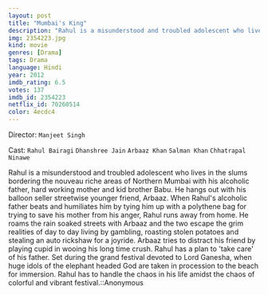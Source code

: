 ```yaml
---
layout: post
title: "Mumbai's King"
description: "Rahul is a misunderstood and troubled adolescent who lives in the slums bordering the nouveau riche areas of Northern Mumbai with his alcoholic father, hard working mother and kid brother Babu. He hangs out with his balloon seller streetwise younger friend, Arbaaz. When Rahul's alcoholic father beats and humiliates him by tying him up with a polythene bag for trying to save his mother from his anger, Rahul runs away fr.."
img: 2354223.jpg
kind: movie
genres: [Drama]
tags: Drama 
language: Hindi
year: 2012
imdb_rating: 6.5
votes: 137
imdb_id: 2354223
netflix_id: 70260514
color: 4ecdc4
---
```

Director: `Manjeet Singh`  

Cast: `Rahul Bairagi` `Dhanshree Jain` `Arbaaz Khan` `Salman Khan` `Chhatrapal Ninawe` 

Rahul is a misunderstood and troubled adolescent who lives in the slums bordering the nouveau riche areas of Northern Mumbai with his alcoholic father, hard working mother and kid brother Babu. He hangs out with his balloon seller streetwise younger friend, Arbaaz. When Rahul's alcoholic father beats and humiliates him by tying him up with a polythene bag for trying to save his mother from his anger, Rahul runs away from home. He roams the rain soaked streets with Arbaaz and the two escape the grim realities of day to day living by gambling, roasting stolen potatoes and stealing an auto rickshaw for a joyride. Arbaaz tries to distract his friend by playing cupid in wooing his long time crush. Rahul has a plan to 'take care' of his father. Set during the grand festival devoted to Lord Ganesha, when huge idols of the elephant headed God are taken in procession to the beach for immersion. Rahul has to handle the chaos in his life amidst the chaos of colorful and vibrant festival.::Anonymous